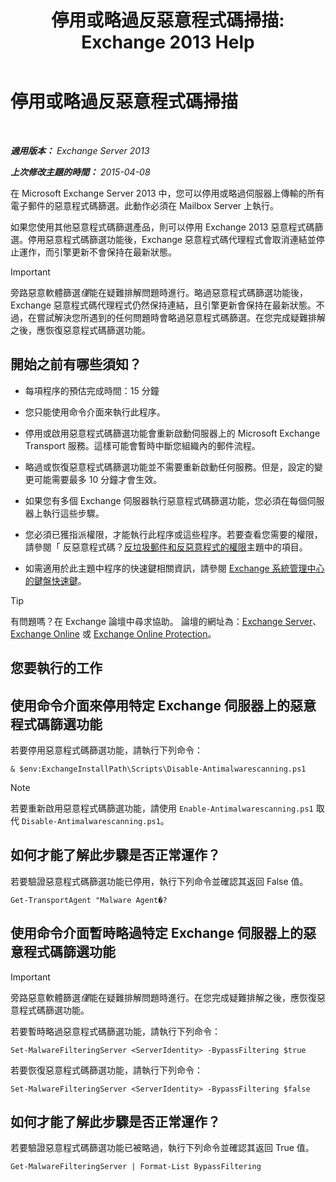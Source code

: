 ﻿---
title: '停用或略過反惡意程式碼掃描: Exchange 2013 Help'
TOCTitle: 停用或略過反惡意程式碼掃描
ms:assetid: 6725c74b-b3ef-4259-9337-c739e9bf7b5d
ms:mtpsurl: https://technet.microsoft.com/zh-tw/library/JJ150526(v=EXCHG.150)
ms:contentKeyID: 50473374
ms.date: 05/21/2018
mtps_version: v=EXCHG.150
ms.translationtype: MT
---

# 停用或略過反惡意程式碼掃描

 

_**適用版本：** Exchange Server 2013_

_**上次修改主題的時間：** 2015-04-08_

在 Microsoft Exchange Server 2013 中，您可以停用或略過伺服器上傳輸的所有電子郵件的惡意程式碼篩選。此動作必須在 Mailbox Server 上執行。

如果您使用其他惡意程式碼篩選產品，則可以停用 Exchange 2013 惡意程式碼篩選。停用惡意程式碼篩選功能後，Exchange 惡意程式碼代理程式會取消連結並停止運作，而引擎更新不會保持在最新狀態。


> [!IMPORTANT]  
> 旁路惡意軟體篩選<em>僅</em>能在疑難排解問題時進行。略過惡意程式碼篩選功能後，Exchange 惡意程式碼代理程式仍然保持連結，且引擎更新會保持在最新狀態。不過，在嘗試解決您所遇到的任何問題時會略過惡意程式碼篩選。在您完成疑難排解之後，應恢復惡意程式碼篩選功能。




## 開始之前有哪些須知？

  - 每項程序的預估完成時間：15 分鐘

  - 您只能使用命令介面來執行此程序。

  - 停用或啟用惡意程式碼篩選功能會重新啟動伺服器上的 Microsoft Exchange Transport 服務。這樣可能會暫時中斷您組織內的郵件流程。

  - 略過或恢復惡意程式碼篩選功能並不需要重新啟動任何服務。但是，設定的變更可能需要最多 10 分鐘才會生效。

  - 如果您有多個 Exchange 伺服器執行惡意程式碼篩選功能，您必須在每個伺服器上執行這些步驟。

  - 您必須已獲指派權限，才能執行此程序或這些程序。若要查看您需要的權限，請參閱「 反惡意程式碼？[反垃圾郵件和反惡意程式的權限](anti-spam-and-anti-malware-permissions-exchange-2013-help.md)主題中的項目。

  - 如需適用於此主題中程序的快速鍵相關資訊，請參閱 [Exchange 系統管理中心的鍵盤快速鍵](keyboard-shortcuts-in-the-exchange-admin-center-exchange-online-protection-help.md)。


> [!TIP]  
> 有問題嗎？在 Exchange 論壇中尋求協助。 論壇的網址為：<a href="https://go.microsoft.com/fwlink/p/?linkid=60612">Exchange Server</a>、 <a href="https://go.microsoft.com/fwlink/p/?linkid=267542">Exchange Online</a> 或 <a href="https://go.microsoft.com/fwlink/p/?linkid=285351">Exchange Online Protection</a>。




## 您要執行的工作

## 使用命令介面來停用特定 Exchange 伺服器上的惡意程式碼篩選功能

若要停用惡意程式碼篩選功能，請執行下列命令：

    & $env:ExchangeInstallPath\Scripts\Disable-Antimalwarescanning.ps1


> [!NOTE]  
> 若要重新啟用惡意程式碼篩選功能，請使用 <code>Enable-Antimalwarescanning.ps1</code> 取代 <code>Disable-Antimalwarescanning.ps1</code>。




## 如何才能了解此步驟是否正常運作？

若要驗證惡意程式碼篩選功能已停用，執行下列命令並確認其返回 False 值。

    Get-TransportAgent "Malware Agent�?

## 使用命令介面暫時略過特定 Exchange 伺服器上的惡意程式碼篩選功能


> [!IMPORTANT]  
> 旁路惡意軟體篩選<em>僅</em>能在疑難排解問題時進行。在您完成疑難排解之後，應恢復惡意程式碼篩選功能。




若要暫時略過惡意程式碼篩選功能，請執行下列命令：

    Set-MalwareFilteringServer <ServerIdentity> -BypassFiltering $true

若要恢復惡意程式碼篩選功能，請執行下列命令：

    Set-MalwareFilteringServer <ServerIdentity> -BypassFiltering $false

## 如何才能了解此步驟是否正常運作？

若要驗證惡意程式碼篩選功能已被略過，執行下列命令並確認其返回 True 值。

    Get-MalwareFilteringServer | Format-List BypassFiltering

